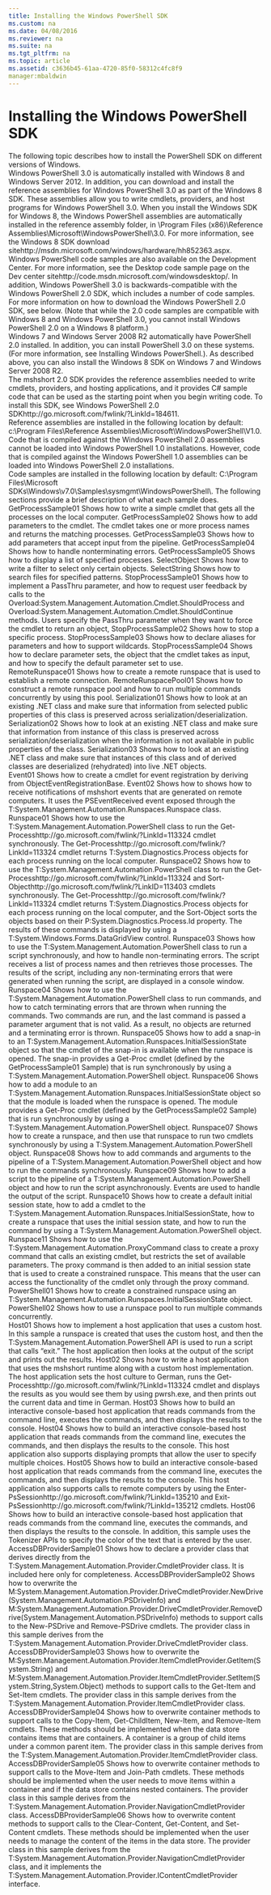 ```yaml
---
title: Installing the Windows PowerShell SDK
ms.custom: na
ms.date: 04/08/2016
ms.reviewer: na
ms.suite: na
ms.tgt_pltfrm: na
ms.topic: article
ms.assetid: c3636b45-61aa-4720-85f0-58312c4fc8f9
manager:mbaldwin
---
```

# Installing the Windows PowerShell SDK
<?xml version="1.0" encoding="utf-8"?>
<developerConceptualDocument xmlns="http://ddue.schemas.microsoft.com/authoring/2003/5" xmlns:xlink="http://www.w3.org/1999/xlink" xmlns:xsi="http://www.w3.org/2001/XMLSchema-instance" xsi:schemaLocation="http://ddue.schemas.microsoft.com/authoring/2003/5 http://dduestorage.blob.core.windows.net/ddueschema/developer.xsd">
  <introduction>
    <para>The following topic describes how to install the PowerShell SDK on different versions of Windows.</para>
  </introduction>
  <section>
    <title>Installing Windows PowerShell 3.0 SDK for Windows 8 and Windows Server 2012</title>
    <content>
      <para>Windows PowerShell 3.0 is automatically installed with Windows 8 and Windows Server 2012. In addition, you can download and install the reference assemblies for Windows PowerShell 3.0 as part of the Windows 8 SDK. These assemblies allow you to write cmdlets, providers, and host programs for Windows PowerShell 3.0. When you install the Windows SDK for Windows 8, the Windows PowerShell assemblies are automatically installed in the reference assembly folder, in \Program Files (x86)\Reference Assemblies\Microsoft\WindowsPowerShell\3.0. For more information, see the <externalLink><linkText>Windows 8 SDK download site</linkText><linkUri>http://msdn.microsoft.com/windows/hardware/hh852363.aspx</linkUri></externalLink>. Windows PowerShell code samples are also available on the Development Center. For more information, see the Desktop code sample page on the <externalLink><linkText>Dev center site</linkText><linkUri>http://code.msdn.microsoft.com/windowsdesktop/</linkUri></externalLink>. </para>
      <para>In addition, Windows PowerShell 3.0 is backwards-compatible with the Windows PowerShell 2.0 SDK, which includes a number of code samples. For more information on how to download the Windows PowerShell 2.0 SDK, see below. (Note that while the 2.0 code samples are compatible with Windows 8 and Windows PowerShell 3.0, you cannot install Windows PowerShell 2.0 on a Windows 8 platform.) </para>
    </content>
  </section>
  <section>
    <title>Installing Windows PowerShell 3.0 SDK for Windows 7 and Windows Server 2008 R2</title>
    <content>
      <para>Windows 7 and Windows Server 2008 R2 automatically have PowerShell 2.0 installed. In addition, you can install PowerShell 3.0 on these systems. (For more information, see <link xlink:href="6fbb0409-5a54-48ec-95e6-7f8b7d8c4969">Installing Windows PowerShell</link>.). As described above, you can also install the Windows 8 SDK on Windows 7 and Windows Server 2008 R2.</para>
    </content>
  </section>
  <section>
    <title>Installing Windows PowerShell 2.0 SDK for Windows 7, Vista, XP, Server 2003, and Server 2008</title>
    <content>
      <para>The <token>mshshort</token> 2.0 SDK provides the reference assemblies needed to write cmdlets, providers, and hosting applications, and it provides C# sample code that can be used as the starting point when you begin writing code. </para>
      <para>To install this SDK, see <externalLink><linkText>Windows PowerShell 2.0 SDK</linkText><linkUri>http://go.microsoft.com/fwlink/?LinkId=184611</linkUri></externalLink>.</para>
    </content>
    <sections>
      <section>
        <title>Reference assemblies</title>
        <content>
          <para>Reference assemblies are installed in the following location by default: <codeInline>c:\Program Files\Reference Assemblies\Microsoft\WindowsPowerShell\V1.0</codeInline>.</para>
          <alert class="note">
            <para>Code that is compiled against the Windows PowerShell 2.0 assemblies cannot be loaded into Windows PowerShell 1.0 installations. However, code that is compiled against the Windows PowerShell 1.0 assemblies can be loaded into Windows PowerShell 2.0 installations.</para>
          </alert>
        </content>
      </section>
      <section>
        <title>Samples</title>
        <content>
          <para>Code samples are installed in the following location by default: <codeInline>C:\Program Files\Microsoft SDKs\Windows\v7.0\Samples\sysmgmt\WindowsPowerShell\</codeInline>.</para>
          <para>The following sections provide a brief description of what each sample does.</para>
        </content>
        <sections>
          <section>
            <title>Cmdlet samples</title>
            <content>
              <definitionTable>
                <definedTerm>GetProcessSample01</definedTerm>
                <definition>
                  <para>Shows how to write a simple cmdlet that gets all the processes on the local computer.</para>
                </definition>
                <definedTerm>GetProcessSample02</definedTerm>
                <definition>
                  <para>Shows how to add parameters to the cmdlet. The cmdlet takes one or more process names and returns the matching processes.</para>
                </definition>
                <definedTerm>GetProcessSample03</definedTerm>
                <definition>
                  <para>Shows how to add parameters that accept input from the pipeline.</para>
                </definition>
                <definedTerm>GetProcessSample04</definedTerm>
                <definition>
                  <para>Shows how to handle nonterminating errors.</para>
                </definition>
                <definedTerm>GetProcessSample05</definedTerm>
                <definition>
                  <para>Shows how to display a list of specified processes.</para>
                </definition>
                <definedTerm>SelectObject</definedTerm>
                <definition>
                  <para>Shows how to write a filter to select only certain objects. </para>
                </definition>
                <definedTerm>SelectString</definedTerm>
                <definition>
                  <para>Shows how to search files for specified patterns.</para>
                </definition>
                <definedTerm>StopProcessSample01</definedTerm>
                <definition>
                  <para>Shows how to implement a <parameterReference>PassThru</parameterReference> parameter, and how to request user feedback by calls to the <codeEntityReference>Overload:System.Management.Automation.Cmdlet.ShouldProcess</codeEntityReference> and <codeEntityReference>Overload:System.Management.Automation.Cmdlet.ShouldContinue</codeEntityReference> methods. Users specify the <parameterReference>PassThru</parameterReference> parameter when they want to force the cmdlet to return an object, </para>
                </definition>
                <definedTerm>StopProcessSample02</definedTerm>
                <definition>
                  <para>Shows how to stop a specific process.</para>
                </definition>
                <definedTerm>StopProcessSample03</definedTerm>
                <definition>
                  <para>Shows how to declare aliases for parameters and how to support wildcards.</para>
                </definition>
                <definedTerm>StopProcessSample04</definedTerm>
                <definition>
                  <para>Shows how to declare parameter sets, the object that the cmdlet takes as input, and how to specify the default parameter set to use.</para>
                </definition>
              </definitionTable>
            </content>
          </section>
          <section>
            <title>Remoting samples</title>
            <content>
              <definitionTable>
                <definedTerm>RemoteRunspace01</definedTerm>
                <definition>
                  <para>Shows how to create a remote runspace that is used to establish a remote connection.</para>
                </definition>
                <definedTerm>RemoteRunspacePool01</definedTerm>
                <definition>
                  <para>Shows how to construct a remote runspace pool and how to run multiple commands concurrently by using this pool.</para>
                </definition>
                <definedTerm>Serialization01</definedTerm>
                <definition>
                  <para>Shows how to look at an existing .NET class and make sure that information from selected public properties of this class is preserved across serialization/deserialization.</para>
                </definition>
                <definedTerm>Serialization02</definedTerm>
                <definition>
                  <para>Shows how to look at an existing .NET class and make sure that information from instance of this class is preserved across serialization/deserialization when the information is not available in public properties of the class.</para>
                </definition>
                <definedTerm>Serialization03</definedTerm>
                <definition>
                  <para>Shows how to look at an existing .NET class and make sure that instances of this class and of derived classes are deserialized (rehydrated) into live .NET objects.</para>
                </definition>
              </definitionTable>
            </content>
          </section>
          <section>
            <title>Event samples</title>
            <content>
              <definitionTable>
                <definedTerm>Event01</definedTerm>
                <definition>
                  <para>Shows how to create a cmdlet for event registration by deriving from ObjectEventRegistrationBase.</para>
                </definition>
                <definedTerm>Event02</definedTerm>
                <definition>
                  <para>Shows how to shows how to receive notifications of <token>mshshort</token> events that are generated on remote computers. It uses the PSEventReceived event exposed through the <codeEntityReference>T:System.Management.Automation.Runspaces.Runspace</codeEntityReference> class.</para>
                </definition>
              </definitionTable>
            </content>
          </section>
          <section>
            <title>Hosting application samples</title>
            <content>
              <definitionTable>
                <definedTerm>Runspace01</definedTerm>
                <definition>
                  <para>Shows how to use the <codeEntityReference>T:System.Management.Automation.PowerShell</codeEntityReference> class to run the <externalLink><linkText>Get-Process</linkText><linkUri>http://go.microsoft.com/fwlink/?LinkId=113324</linkUri></externalLink> cmdlet synchronously. The <externalLink><linkText>Get-Process</linkText><linkUri>http://go.microsoft.com/fwlink/?LinkId=113324</linkUri></externalLink> cmdlet returns <codeEntityReference>T:System.Diagnostics.Process</codeEntityReference> objects for each process running on the local computer.</para>
                </definition>
                <definedTerm>Runspace02</definedTerm>
                <definition>
                  <para>Shows how to use the <codeEntityReference>T:System.Management.Automation.PowerShell</codeEntityReference> class to run the <externalLink><linkText>Get-Process</linkText><linkUri>http://go.microsoft.com/fwlink/?LinkId=113324</linkUri></externalLink> and <externalLink><linkText>Sort-Object</linkText><linkUri>http://go.microsoft.com/fwlink/?LinkID=113403</linkUri></externalLink> cmdlets synchronously. The <externalLink><linkText>Get-Process</linkText><linkUri>http://go.microsoft.com/fwlink/?LinkId=113324</linkUri></externalLink> cmdlet returns <codeEntityReference>T:System.Diagnostics.Process</codeEntityReference> objects for each process running on the local computer, and the Sort-Object sorts the objects based on their <codeEntityReference>P:System.Diagnostics.Process.Id</codeEntityReference> property. The results of these commands is displayed by using a <codeEntityReference>T:System.Windows.Forms.DataGridView</codeEntityReference> control.</para>
                </definition>
                <definedTerm>Runspace03</definedTerm>
                <definition>
                  <para>Shows how to use the <codeEntityReference>T:System.Management.Automation.PowerShell</codeEntityReference> class to run a script synchronously, and how to handle non-terminating errors. The script receives a list of process names and then retrieves those processes. The results of the script, including any non-terminating errors that were generated when running the script, are displayed in a console window.</para>
                </definition>
                <definedTerm>Runspace04</definedTerm>
                <definition>
                  <para>Shows how to use the <codeEntityReference>T:System.Management.Automation.PowerShell</codeEntityReference> class to run commands, and how to catch terminating errors that are thrown when running the commands. Two commands are run, and the last command is passed a parameter argument that is not valid. As a result, no objects are returned and a terminating error is thrown.</para>
                </definition>
                <definedTerm>Runspace05</definedTerm>
                <definition>
                  <para>Shows how to add a snap-in to an <codeEntityReference>T:System.Management.Automation.Runspaces.InitialSessionState</codeEntityReference> object so that the cmdlet of the snap-in is available when the runspace is opened. The snap-in provides a Get-Proc cmdlet (defined by the <legacyLink xlink:href="7b48bf80-cbf0-4cb1-8d5b-3b8d06196598">GetProcessSample01 Sample</legacyLink>) that is run synchronously by using a <codeEntityReference>T:System.Management.Automation.PowerShell</codeEntityReference> object.</para>
                </definition>
                <definedTerm>Runspace06</definedTerm>
                <definition>
                  <para>Shows how to add a module to an <codeEntityReference>T:System.Management.Automation.Runspaces.InitialSessionState</codeEntityReference> object so that the module is loaded when the runspace is opened. The module provides a Get-Proc cmdlet (defined by the <legacyLink xlink:href="481f557d-3344-4d33-b2da-4736a0165181">GetProcessSample02 Sample</legacyLink>) that is run synchronously by using a <codeEntityReference>T:System.Management.Automation.PowerShell</codeEntityReference> object.</para>
                </definition>
                <definedTerm>Runspace07</definedTerm>
                <definition>
                  <para>Shows how to create a runspace, and then use that runspace to run two cmdlets synchronously by using a <codeEntityReference>T:System.Management.Automation.PowerShell</codeEntityReference> object.</para>
                </definition>
                <definedTerm>Runspace08</definedTerm>
                <definition>
                  <para>Shows how to add commands and arguments to the pipeline of a <codeEntityReference>T:System.Management.Automation.PowerShell</codeEntityReference> object and how to run the commands synchronously.</para>
                </definition>
                <definedTerm>Runspace09</definedTerm>
                <definition>
                  <para>Shows how to add a script to the pipeline of a <codeEntityReference>T:System.Management.Automation.PowerShell</codeEntityReference> object and how to run the script asynchronously. Events are used to handle the output of the script.</para>
                </definition>
                <definedTerm>Runspace10</definedTerm>
                <definition>
                  <para>Shows how to create a default initial session state, how to add a cmdlet to the <codeEntityReference>T:System.Management.Automation.Runspaces.InitialSessionState</codeEntityReference>, how to create a runspace that uses the initial session state, and how to run the command by using a <codeEntityReference>T:System.Management.Automation.PowerShell</codeEntityReference> object.</para>
                </definition>
                <definedTerm>Runspace11</definedTerm>
                <definition>
                  <para>Shows how to use the <codeEntityReference>T:System.Management.Automation.ProxyCommand</codeEntityReference> class to create a proxy command that calls an existing cmdlet, but restricts the set of available parameters. The proxy command is then added to an initial session state that is used to create a constrained runspace. This means that the user can access the functionality of the cmdlet only through the proxy command.</para>
                </definition>
                <definedTerm>PowerShell01</definedTerm>
                <definition>
                  <para>Shows how to create a constrained runspace using an <codeEntityReference>T:System.Management.Automation.Runspaces.InitialSessionState</codeEntityReference> object.</para>
                </definition>
                <definedTerm>PowerShell02</definedTerm>
                <definition>
                  <para>Shows how to use a runspace pool to run multiple commands concurrently.</para>
                </definition>
              </definitionTable>
            </content>
          </section>
          <section>
            <title>Host samples</title>
            <content>
              <definitionTable>
                <definedTerm>Host01</definedTerm>
                <definition>
                  <para>Shows how to implement a host application that uses a custom host. In this sample a runspace is created that uses the custom host, and then the <codeEntityReference>T:System.Management.Automation.PowerShell</codeEntityReference> API is used to run a script that calls “exit.” The host application then looks at the output of the script and prints out the results.</para>
                </definition>
                <definedTerm>Host02</definedTerm>
                <definition>
                  <para>Shows how to write a host application that uses the <token>mshshort</token> runtime along with a custom host implementation. The host application sets the host culture to German, runs the <externalLink><linkText>Get-Process</linkText><linkUri>http://go.microsoft.com/fwlink/?LinkId=113324</linkUri></externalLink> cmdlet and displays the results as you would see them by using pwrsh.exe, and then prints out the current data and time in German.</para>
                </definition>
                <definedTerm>Host03</definedTerm>
                <definition>
                  <para>Shows how to build an interactive console-based host application that reads commands from the command line, executes the commands, and then displays the results to the console.</para>
                </definition>
                <definedTerm>Host04</definedTerm>
                <definition>
                  <para>Shows how to build an interactive console-based host application that reads commands from the command line, executes the commands, and then displays the results to the console. This host application also supports displaying prompts that allow the user to specify multiple choices.</para>
                </definition>
                <definedTerm>Host05</definedTerm>
                <definition>
                  <para>Shows how to build an interactive console-based host application that reads commands from the command line, executes the commands, and then displays the results to the console. This host application also supports calls to remote computers by using the <externalLink><linkText>Enter-PsSession</linkText><linkUri>http://go.microsoft.com/fwlink/?LinkId=135210</linkUri></externalLink> and <externalLink><linkText>Exit-PsSession</linkText><linkUri>http://go.microsoft.com/fwlink/?LinkId=135212</linkUri></externalLink> cmdlets.</para>
                </definition>
                <definedTerm>Host06</definedTerm>
                <definition>
                  <para>Shows how to build an interactive console-based host application that reads commands from the command line, executes the commands, and then displays the results to the console. In addition, this sample uses the Tokenizer APIs to specify the color of the text that is entered by the user.</para>
                </definition>
              </definitionTable>
            </content>
          </section>
          <section>
            <title>Provider samples</title>
            <content>
              <definitionTable>
                <definedTerm>AccessDBProviderSample01</definedTerm>
                <definition>
                  <para>Shows how to declare a provider class that derives directly from the <codeEntityReference>T:System.Management.Automation.Provider.CmdletProvider</codeEntityReference> class. It is included here only for completeness.</para>
                </definition>
                <definedTerm>AccessDBProviderSample02</definedTerm>
                <definition>
                  <para>Shows how to overwrite the <codeEntityReference>M:System.Management.Automation.Provider.DriveCmdletProvider.NewDrive(System.Management.Automation.PSDriveInfo)</codeEntityReference> and <codeEntityReference>M:System.Management.Automation.Provider.DriveCmdletProvider.RemoveDrive(System.Management.Automation.PSDriveInfo)</codeEntityReference> methods to support calls to the New-PSDrive and Remove-PSDrive cmdlets. The provider class in this sample derives from the <codeEntityReference>T:System.Management.Automation.Provider.DriveCmdletProvider</codeEntityReference> class.</para>
                </definition>
                <definedTerm>AccessDBProviderSample03</definedTerm>
                <definition>
                  <para>Shows how to overwrite the <codeEntityReference>M:System.Management.Automation.Provider.ItemCmdletProvider.GetItem(System.String)</codeEntityReference> and <codeEntityReference>M:System.Management.Automation.Provider.ItemCmdletProvider.SetItem(System.String,System.Object)</codeEntityReference> methods to support calls to the Get-Item and Set-Item cmdlets. The provider class in this sample derives from the <codeEntityReference>T:System.Management.Automation.Provider.ItemCmdletProvider</codeEntityReference> class.</para>
                </definition>
                <definedTerm>AccessDBProviderSample04</definedTerm>
                <definition>
                  <para>Shows how to overwrite container methods to support calls to the Copy-Item, Get-ChildItem, New-Item, and Remove-Item cmdlets. These methods should be implemented when the data store contains items that are containers. A container is a group of child items under a common parent item. The provider class in this sample derives from the <codeEntityReference>T:System.Management.Automation.Provider.ItemCmdletProvider</codeEntityReference> class.</para>
                </definition>
                <definedTerm>AccessDBProviderSample05</definedTerm>
                <definition>
                  <para>Shows how to overwrite container methods to support calls to the Move-Item and Join-Path cmdlets. These methods should be implemented when the user needs to move items within a container and if the data store contains nested containers. The provider class in this sample derives from the <codeEntityReference>T:System.Management.Automation.Provider.NavigationCmdletProvider</codeEntityReference> class.</para>
                </definition>
                <definedTerm>AccessDBProviderSample06</definedTerm>
                <definition>
                  <para>Shows how to overwrite content methods to support calls to the Clear-Content, Get-Content, and Set-Content cmdlets. These methods should be implemented when the user needs to manage the content of the items in the data store. The provider class in this sample derives from the <codeEntityReference>T:System.Management.Automation.Provider.NavigationCmdletProvider</codeEntityReference> class, and it implements the <codeEntityReference>T:System.Management.Automation.Provider.IContentCmdletProvider</codeEntityReference> interface.</para>
                </definition>
              </definitionTable>
            </content>
          </section>
        </sections>
      </section>
    </sections>
  </section>
  <relatedTopics />
</developerConceptualDocument>